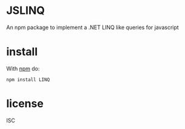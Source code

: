 # JSLINQ

An npm package to implement a .NET LINQ like queries for javascript

# install

With [npm](https://npmjs.org) do:

```
npm install LINQ
```

# license

ISC
